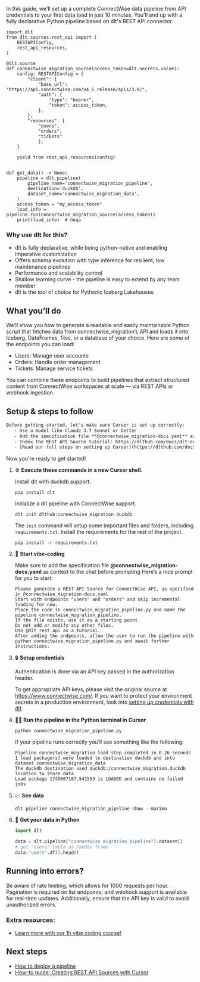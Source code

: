 In this guide, we'll set up a complete ConnectWise data pipeline from API credentials to your first data load in just 10 minutes. You'll end up with a fully declarative Python pipeline based on dlt's REST API connector.

```python-outcome
import dlt
from dlt.sources.rest_api import (
    RESTAPIConfig,
    rest_api_resources,
)

@dlt.source
def connectwise_migration_source(access_token=dlt.secrets.value):
    config: RESTAPIConfig = {
        "client": {
            "base_url": "https://api.connectwise.com/v4_6_release/apis/3.0/",
            "auth": {
                "type": "bearer",
                "token": access_token,
            },
        },
        "resources": [
            "users",
            "orders",
            "tickets"
            ],
    }

    yield from rest_api_resources(config)


def get_data() -> None:
    pipeline = dlt.pipeline(
        pipeline_name='connectwise_migration_pipeline',
        destination='duckdb',
        dataset_name='connectwise_migration_data', 
    )
    access_token = "my_access_token"
    load_info = pipeline.run(connectwise_migration_source(access_token))
    print(load_info)  # noqa
```

### Why use dlt for this?

- dlt is fully declarative, while being python-native and enabling imperative customization
- Offers schema evolution with type inference for resilient, low maintenance pipelines
- Performance and scalability control
- Shallow learning curve - the pipeline is easy to extend by any team member
- dlt is the tool of choice for Pythonic Iceberg Lakehouses

## What you’ll do

We’ll show you how to generate a readable and easily maintainable Python script that fetches data from connectwise_migration’s API and loads it into Iceberg, DataFrames, files, or a database of your choice. Here are some of the endpoints you can load:

- Users: Manage user accounts
- Orders: Handle order management
- Tickets: Manage service tickets

You can combine these endpoints to build pipelines that extract structured content from ConnectWise workspaces at scale — via REST APIs or webhook ingestion.

## Setup & steps to follow

```default
Before getting started, let's make sure Cursor is set up correctly:
   - Use a model like Claude 3.7 Sonnet or better
   - Add the specification file **@connectwise_migration-docs.yaml** as context
   - Index the REST API Source tutorial: https://dlthub.com/docs/dlt-ecosystem/verified-sources/rest_api/ and add it to context as **@dlt rest api**
   - [Read our full steps on setting up Cursor](https://dlthub.com/docs/dlt-ecosystem/llm-tooling/cursor-restapi#23-configuring-cursor-with-documentation)
```

Now you're ready to get started! 

1. ⚙️ **Execute these commands in a new Cursor shell.**
    
    Install dlt with duckdb support:
    ```shell
    pip install dlt
    ```

    Initialize a dlt pipeline with ConnectWise support.
    ```shell
    dlt init dlthub:connectwise_migration duckdb
    ```

    The `init` command will setup some important files and folders, including `requirements.txt`. Install the requirements for the rest of the project.
    ```shell
    pip install -r requirements.txt
    ```
    
2. 🤠 **Start vibe-coding**
    
    Make sure to add the specification file **@connectwise_migration-docs.yaml** as context to the chat before prompting
    Here’s a nice prompt for you to start: 
    
    ```prompt
    Please generate a REST API Source for ConnectWise API, as specified in @connectwise_migration-docs.yaml 
    Start with endpoints "users" and "orders" and skip incremental loading for now. 
    Place the code in connectwise_migration_pipeline.py and name the pipeline connectwise_migration_pipeline. 
    If the file exists, use it as a starting point. 
    Do not add or modify any other files. 
    Use @dlt rest api as a tutorial. 
    After adding the endpoints, allow the user to run the pipeline with python connectwise_migration_pipeline.py and await further instructions.
    ```

    
3. 🔒 **Setup credentials** 
    
    Authentication is done via an API key passed in the authorization header.
    
    To get appropriate API keys, please visit the original source at https://www.connectwise.com/.
    If you want to protect your environment secrets in a production environment, look into [setting up credentials with dlt](https://dlthub.com/docs/walkthroughs/add_credentials).
    
4. 🏃‍♀️ **Run the pipeline in the Python terminal in Cursor**
    
    ```shell
    python connectwise_migration_pipeline.py
    ```
    
    If your pipeline runs correctly you’ll see something like the following:
    
    ```shell
    Pipeline connectwise_migration load step completed in 0.26 seconds
    1 load package(s) were loaded to destination duckdb and into dataset connectwise_migration_data
    The duckdb destination used duckdb:/connectwise_migration.duckdb location to store data
    Load package 1749667187.541553 is LOADED and contains no failed jobs
    ```
    
5. 📈 **See data**
    
    ```shell
    dlt pipeline connectwise_migration_pipeline show --marimo
    ```
    
6. 🐍 **Get your data in Python**
    
    ```python
    import dlt

   data = dlt.pipeline("connectwise_migration_pipeline").dataset()
   # get "users" table as Pandas frame
   data."users".df().head()
    ```

## Running into errors?

Be aware of rate limiting, which allows for 1000 requests per hour. Pagination is required on list endpoints, and webhook support is available for real-time updates. Additionally, ensure that the API key is valid to avoid unauthorized errors.

### Extra resources:

- [Learn more with our 1h vibe coding course!](https://www.youtube.com/watch?v=GGid70rnJuM)

## Next steps

- [How to deploy a pipeline](https://dlthub.com/docs/walkthroughs/deploy-a-pipeline)
- [How-to guide: Creating REST API Sources with Cursor](https://dlthub.com/docs/dlt-ecosystem/llm-tooling/cursor-restapi)